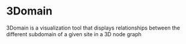 # 3Domain
3Domain is a visualization tool that displays relationships between the different subdomain of a given site in a 3D node graph
